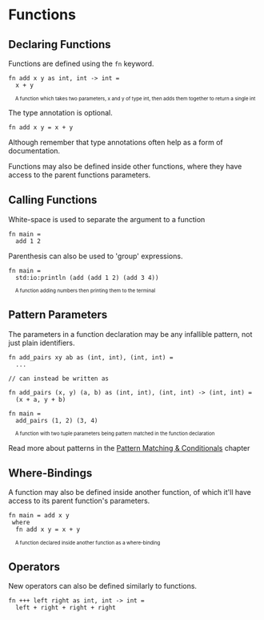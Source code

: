 # Functions

## Declaring Functions

Functions are defined using the `fn` keyword. 

```lm
fn add x y as int, int -> int =
  x + y
```
<sup><sub>&nbsp;&nbsp;&nbsp;&nbsp; A function which takes two parameters, x and y of type int, then adds them together to return a single int</sub></sup>

The type annotation is optional.

```lm
fn add x y = x + y
```
Although remember that type annotations often help as a form of documentation. 

Functions may also be defined inside other functions, where they have access to the parent functions parameters. 

## Calling Functions

White-space is used to separate the argument to a function

```lm
fn main =
  add 1 2
```

Parenthesis can also be used to 'group' expressions. 

```lm
fn main =
  std:io:println (add (add 1 2) (add 3 4))
```
<sup><sub>&nbsp;&nbsp;&nbsp;&nbsp; A function adding numbers then printing them to the terminal</sub></sup>

## Pattern Parameters

The parameters in a function declaration may be any infallible pattern, not just plain identifiers. 

```lm
fn add_pairs xy ab as (int, int), (int, int) =
  ...

// can instead be written as

fn add_pairs (x, y) (a, b) as (int, int), (int, int) -> (int, int) =
  (x + a, y + b)

fn main =
  add_pairs (1, 2) (3, 4)
```
<sup><sub>&nbsp;&nbsp;&nbsp;&nbsp; A function with two tuple parameters being pattern matched in the function declaration</sub></sup>

Read more about patterns in the [Pattern Matching & Conditionals](./matching.md) chapter

## Where-Bindings

A function may also be defined inside another function, of which it'll have access to its parent function's parameters. 

```lm
fn main = add x y
 where
  fn add x y = x + y
```
<sup><sub>&nbsp;&nbsp;&nbsp;&nbsp; A function declared inside another function as a where-binding</sub></sup>

## Operators

New operators can also be defined similarly to functions. 

```lm
fn +++ left right as int, int -> int =
  left + right + right + right
```
